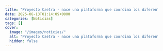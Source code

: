 ```yaml
---
title: "Proyecto Caetra - nace una plataforma que coordina los diferentes servicios ante catástrofes"
date: 2025-06-13T01:14:09+0000
categories: [Noticias]
tags: []
cover:
  image: "/images/noticias/"
  alt: "Proyecto Caetra - nace una plataforma que coordina los diferentes servicios ante catástrofes"
  hidden: false
---
```



